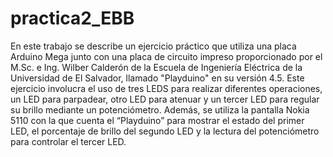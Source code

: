 # practica2_EBB
En este trabajo se describe un ejercicio práctico que utiliza una placa Arduino Mega junto con una placa de circuito impreso proporcionado por el M.Sc. e Ing. Wilber Calderón de la Escuela de Ingeniería Eléctrica de la Universidad de El Salvador, llamado "Playduino" en su versión 4.5. Este ejercicio involucra el uso de tres LEDS para realizar diferentes operaciones, un LED para parpadear, otro LED para atenuar y un tercer LED para regular su brillo mediante un potenciómetro. Además, se utiliza la pantalla Nokia 5110 con la que cuenta el “Playduino” para mostrar el estado del primer LED, el porcentaje de brillo del segundo LED y la lectura del potenciómetro para controlar el tercer LED. 
